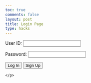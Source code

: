 ```yaml
---
toc: true
comments: false
layout: post
title: Login Page
type: hacks
---
```


<html lang="en">


<script>
    //import { uri, options } from '{{site.baseurl}}/assets/js/api/config.js';

    function login_user() {
      const enteredUid = document.getElementById("uid").value;
      const enteredPassword = document.getElementById("password").value;
      console.log("Uid = " + enteredUid)
      console.log("Password = " + enteredPassword)
      const signupHeaders = new Headers();
      signupHeaders.set('111', '222');
      
      signupHeaders.set("Accept", "*/*");
      signupHeaders.set("Accept-Language", "en-US,en;q=0.9");
      signupHeaders.set("Content-Type", "application/json");

      login_api(enteredUid,enteredPassword)
        
      }
    

    function login_api(uid, pw){
      var myHeaders = new Headers();
      myHeaders.append("Accept", "*/*");
      myHeaders.append("Accept-Language", "en-US,en;q=0.9");
      myHeaders.append("Content-Type", "application/json");
      myHeaders.append("Cookie", "jwt=eyJ0eXAiOiJKV1QiLCJhbGciOiJIUzI1NiJ9.eyJfdWlkIjoidG9ueSJ9.jEShka0oXI1-uCuSTfo3ed5WRw3ASLNV0Tpn1kc5GB0");


      var raw = JSON.stringify({
          "uid": uid,
          "password": pw
        });

      var requestOptions = {
          method: 'POST',
          headers: myHeaders,
          body: raw,
          redirect: 'follow'
        };

      fetch("http://127.0.0.1:8089/api/users/authenticate", requestOptions)
          .then(response => {
            if (response.ok) {
                console.log("User logged in successfully");
                window.location.href = "{{site.baseurl}}/main"
              } else {
                console.error("User login failed");
                // You can handle failed login attempts here
                const errorMessageDiv = document.getElementById('errorMessage');
                errorMessageDiv.innerHTML = '<label style="color: red;">User Login Failed</label>';
              }
          })
          .then(result => { 
            console.log(result);
            
            })
          .catch(error => console.log('error', error));
          

      
      //return response
    }


  </script>
  <meta charset="UTF-8">
  <meta name="viewport" content="width=device-width, initial-scale=1.0">
  <title>Login Page</title>


  <!-- Your HTML login form -->
  <div id="errorMessage"></div>
  <form action="javascript:login_user()">
    <p><label for="uid">User ID:</label>
      <input type="text" name="uid" id="uid" required>
    </p>
    <p><label for="password">Password:</label>
      <input type="password" name="password" id="password" required>
    </p>
    <p>
     <button class="button-spacing">Log In</button>
          <button onClick = "window.location.href ='{{site.baseurl}}/main'" class="button-spacing" >Sign Up</button>

      
    </p>
  </form>

  <!-- Your JavaScript code -->
  


</html>